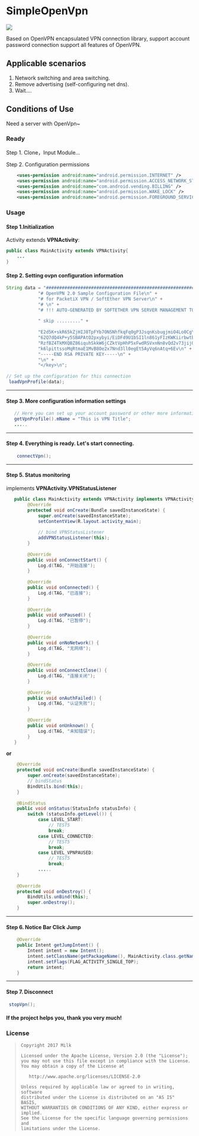 # SimpleOpenVpn

![](https://img.shields.io/badge/language-java-brightgreen.svg) 

Based on OpenVPN encapsulated VPN connection library, support account password connection support all features of OpenVPN.

## Applicable scenarios
1. Network switching and area switching.
2. Remove advertising (self-configuring net dns).
3. Wait....

## Conditions of Use
Need a server with OpenVpn~



### Ready

Step 1. Clone，Input Module...

Step 2. Configuration permissions

```xml
    <uses-permission android:name="android.permission.INTERNET" />
    <uses-permission android:name="android.permission.ACCESS_NETWORK_STATE" />
    <uses-permission android:name="com.android.vending.BILLING" />
    <uses-permission android:name="android.permission.WAKE_LOCK" />
    <uses-permission android:name="android.permission.FOREGROUND_SERVICE" />
```

### Usage

#### Step 1.Initialization

Activity extends **VPNActivity**:

```Java
public class MainActivity extends VPNActivity{
    ...
}
```
> 

#### Step 2. Setting ovpn configuration information

```Java
String data = "###############################################################################\n" +
            "# OpenVPN 2.0 Sample Configuration File\n" +
            "# for PacketiX VPN / SoftEther VPN Server\n" +
            "# \n" +
            "# !!! AUTO-GENERATED BY SOFTETHER VPN SERVER MANAGEMENT TOOL" +
            
            " skip ........." + 
            
            "E2d5K+skR65kZjHIJ8TpFYb7ONSNhfkqFq0gP3JsqnKsbugjmiO4Lo0CgYEA5E5s\n" +
            "62Q7dQ4kP+y5SBAPAtO2pxybyi/EiDFd9U1bSI1ln861yFIzKWKiirbwtbUhqeZR\n" +
            "RzfBZ4TkMXQBZ86iquhSkkW6jCZktVpHhP5xFwdRSVxnNn8vQd2v73jijG154CCQ\n" +
            "k6lpittssoMqRtmaE1MvB8Oe2x7Nnd3ll0egEt5AyVq6nAtq+6Ev\n" +
            "-----END RSA PRIVATE KEY-----\n" +
            "\n" +
            "</key>\n";
         
// Set up the configuration for this connection 
 loadVpnProfile(data);
```


---
#### Step 3. More configuration information settings

```java
   // Here you can set up your account password or other more information.
   getVpnProfile().mName = "This is VPN Title";
   .....
```
---
#### Step 4. Everything is ready. Let's start connecting.

```java
    connectVpn();
```
---
#### Step 5. Status monitoring

implements **VPNActivity.VPNStatusListener** 
```java
   public class MainActivity extends VPNActivity implements VPNActivity.VPNStatusListener{
        @Override
        protected void onCreate(Bundle savedInstanceState) {
            super.onCreate(savedInstanceState);
            setContentView(R.layout.activity_main);
            
            // bind VPNStatusListener
            addVPNStatusListener(this);
        }
        
        @Override
        public void onConnectStart() {
            Log.d(TAG, "开始连接");
        }
      
        @Override
        public void onConnected() {
            Log.d(TAG, "已连接");
        }
      
        @Override
        public void onPaused() {
            Log.d(TAG, "已暂停");
        }
      
        @Override
        public void onNoNetwork() {
            Log.d(TAG, "无网络");
        }
      
        @Override
        public void onConnectClose() {
            Log.d(TAG, "连接关闭");
        }
      
        @Override
        public void onAuthFailed() {
            Log.d(TAG, "认证失败");
        }
      
        @Override
        public void onUnknown() {
            Log.d(TAG, "未知错误");
        }
   }
```
**or**

```java
    @Override
    protected void onCreate(Bundle savedInstanceState) {
        super.onCreate(savedInstanceState);
        // bindStatus
        BindUtils.bind(this);
    }
    
    @BindStatus
    public void onStatus(StatusInfo statusInfo) {
        switch (statusInfo.getLevel()) {
            case LEVEL_START:
                // TEST5
                break;
            case LEVEL_CONNECTED:
                // TEST5
                break;
            case LEVEL_VPNPAUSED:
                // TEST5
                break;
            .....
    }
    
    @Override
    protected void onDestroy() {
        BindUtils.unBind(this);
        super.onDestroy();
    }
```

---
#### Step 6. Notice Bar Click Jump
```java
    @Override
    public Intent getJumpIntent() {
        Intent intent = new Intent();
        intent.setClassName(getPackageName(), MainActivity.class.getName());
        intent.setFlags(FLAG_ACTIVITY_SINGLE_TOP);
        return intent;
    }
```
---
#### Step 7. Disconnect

```java
 stopVpn();
```

#### If the project helps you, thank you very much!

### License

> ```
> Copyright 2017 Milk
>
> Licensed under the Apache License, Version 2.0 (the "License");
> you may not use this file except in compliance with the License.
> You may obtain a copy of the License at
>
>    http://www.apache.org/licenses/LICENSE-2.0
>
> Unless required by applicable law or agreed to in writing, software
> distributed under the License is distributed on an "AS IS" BASIS,
> WITHOUT WARRANTIES OR CONDITIONS OF ANY KIND, either express or implied.
> See the License for the specific language governing permissions and
> limitations under the License.
> ```
